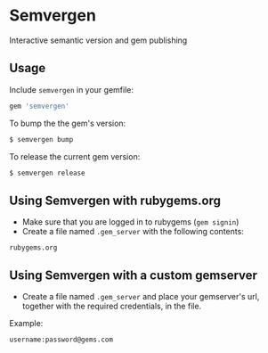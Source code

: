 Semvergen
=========

Interactive semantic version and gem publishing

## Usage

Include `semvergen` in your gemfile:

```ruby
gem 'semvergen'
```

To bump the the gem's version:
```bash
$ semvergen bump
```

To release the current gem version:
```bash
$ semvergen release
```

## Using Semvergen with rubygems.org

* Make sure that you are logged in to rubygems (`gem signin`)
* Create a file named `.gem_server` with the following contents:
```
rubygems.org
```

## Using Semvergen with a custom gemserver

* Create a file named `.gem_server` and place your gemserver's url, together with the required credentials, in the file.

Example:
```
username:password@gems.com
```
